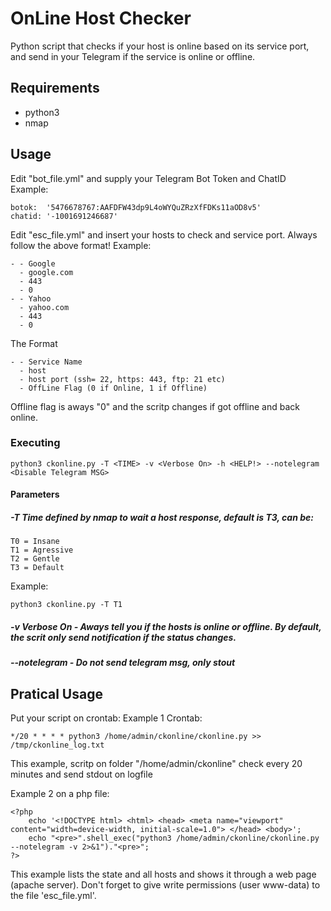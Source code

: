 # OnLine Host Checker
Python script that checks if your host is online based on its service port, and send in your Telegram if the service is online or offline.

## Requirements
- python3
- nmap

## Usage
Edit "bot_file.yml" and supply your Telegram Bot Token and ChatID
Example:
```
botok:  '5476678767:AAFDFW43dp9L4oWYQuZRzXfFDKs11aOD8v5'
chatid: '-1001691246687'
```

Edit "esc_file.yml" and insert your hosts to check and service port. Always follow the above format!
Example:
```
- - Google
  - google.com
  - 443
  - 0
- - Yahoo
  - yahoo.com
  - 443
  - 0
```
The Format
```
- - Service Name
  - host
  - host port (ssh= 22, https: 443, ftp: 21 etc)
  - OffLine Flag (0 if Online, 1 if Offline)
```

Offline flag is aways "0" and the scritp changes if got offline and back online.

### Executing
```
python3 ckonline.py -T <TIME> -v <Verbose On> -h <HELP!> --notelegram <Disable Telegram MSG> 
```
#### Parameters

##### -T <TIME> Time defined by nmap to wait a host response, default is T3, can be:
```
T0 = Insane
T1 = Agressive
T2 = Gentle
T3 = Default
```
Example:
```
python3 ckonline.py -T T1
```
##### -v Verbose On - Aways tell you if the hosts is online or offline. By default, the scrit only send notification if the status changes.
##### --notelegram - Do not send telegram msg, only stout

## Pratical Usage
Put your script on crontab:
Example 1 Crontab:
```
*/20 * * * * python3 /home/admin/ckonline/ckonline.py >> /tmp/ckonline_log.txt
```
This example, scritp on folder "/home/admin/ckonline" check every 20 minutes and send stdout on logfile

Example 2 on a php file:
```
<?php
    echo '<!DOCTYPE html> <html> <head> <meta name="viewport" content="width=device-width, initial-scale=1.0"> </head> <body>';
    echo "<pre>".shell_exec("python3 /home/admin/ckonline/ckonline.py --notelegram -v 2>&1")."<pre>";
?>
```
This example lists the state and all hosts and shows it through a web page (apache server). Don't forget to give write permissions (user www-data) to the file 'esc_file.yml'.
